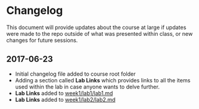 # Changelog

This document will provide updates about the course at large if updates were made to the repo outside of what was presented within class, or new changes for future sessions.

## 2017-06-23

- Initial changelog file added to course root folder
- Adding a section called **Lab Links** which provides links to all the items used within the lab in case anyone wants to delve further.
- **Lab Links** added to [week1/lab1/lab1.md](week1/lab1/lab1.md)
- **Lab Links** added to [week1/lab2/lab2.md](week1/lab2/lab2.md)
